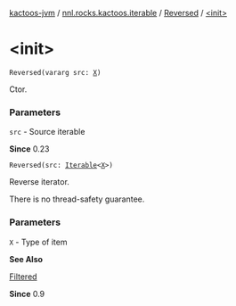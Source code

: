 [kactoos-jvm](../../index.md) / [nnl.rocks.kactoos.iterable](../index.md) / [Reversed](index.md) / [&lt;init&gt;](./-init-.md)

# &lt;init&gt;

`Reversed(vararg src: `[`X`](index.md#X)`)`

Ctor.

### Parameters

`src` - Source iterable

**Since**
0.23

`Reversed(src: `[`Iterable`](https://kotlinlang.org/api/latest/jvm/stdlib/kotlin.collections/-iterable/index.html)`<`[`X`](index.md#X)`>)`

Reverse iterator.

There is no thread-safety guarantee.

### Parameters

`X` - Type of item

**See Also**

[Filtered](../-filtered/index.md)

**Since**
0.9

